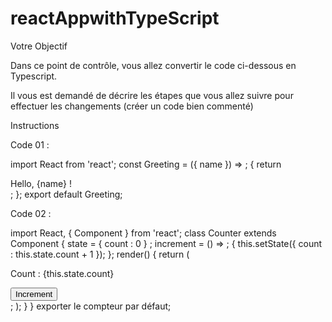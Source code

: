# reactAppwithTypeScript

Votre Objectif

 

Dans ce point de contrôle, vous allez convertir le code ci-dessous en Typescript.

Il vous est demandé de décrire les étapes que vous allez suivre pour effectuer les changements (créer un code bien commenté)

 


Instructions

Code 01 : 

import React from 'react'; 
const Greeting = ({ name }) => ; { 
return <div>Hello, {name} !</div>;
 };
 export default Greeting;

 
Code 02 :

import React, { Component } from 'react'; 
class Counter extends Component { 
state = {
 count : 0
 } ; increment = () => ; {
 this.setState({ count : this.state.count + 1 }); 
}; 
render() { 
return 
( <div> 
<p>Count : {this.state.count}</p> 
<button onClick={this.increment}>Increment</button> 
</div> ; );
 }
 } 
exporter le compteur par défaut;
